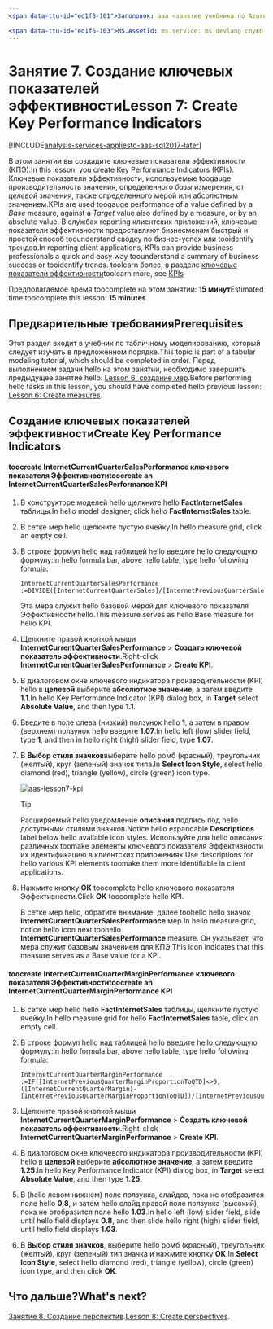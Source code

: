 ```yaml
---
<span data-ttu-id="ed1f6-101">Заголовок: aaa «занятие учебника по Azure Analysis Services 7: Создание ключевых показателей эффективности | Документы Microsoft» Описание: описание, как toocreate ключевых показателей эффективности в hello проекта tutorial служб Azure Analysis Services.</span><span class="sxs-lookup"><span data-stu-id="ed1f6-101">title: aaa"Azure Analysis Services tutorial lesson 7: Create Key Performance Indicators | Microsoft Docs" description: Describes how toocreate Key Performance Indicators in hello Azure Analysis Services tutorial project.</span></span> <span data-ttu-id="ed1f6-102">службы: documentationcenter служб analysis services: '' Автор: диспетчер minewiskan: редактор erikre: '' теги: ''</span><span class="sxs-lookup"><span data-stu-id="ed1f6-102">services: analysis-services documentationcenter: '' author: minewiskan manager: erikre editor: '' tags: ''</span></span>

<span data-ttu-id="ed1f6-103">MS.AssetId: ms.service: ms.devlang служб analysis services: н/д ms.topic: get-started-article ms.tgt_pltfrm: ms.workload н/д: н/д ms.date: 26/05/2017 ms.author: owend</span><span class="sxs-lookup"><span data-stu-id="ed1f6-103">ms.assetid: ms.service: analysis-services ms.devlang: NA ms.topic: get-started-article ms.tgt_pltfrm: NA ms.workload: na ms.date: 05/26/2017 ms.author: owend</span></span>
---
```

# <a name="lesson-7-create-key-performance-indicators"></a><span data-ttu-id="ed1f6-104">Занятие 7. Создание ключевых показателей эффективности</span><span class="sxs-lookup"><span data-stu-id="ed1f6-104">Lesson 7: Create Key Performance Indicators</span></span>

[!INCLUDE[analysis-services-appliesto-aas-sql2017-later](../../../includes/analysis-services-appliesto-aas-sql2017-later.md)]

<span data-ttu-id="ed1f6-105">В этом занятии вы создадите ключевые показатели эффективности (КПЭ).</span><span class="sxs-lookup"><span data-stu-id="ed1f6-105">In this lesson, you create Key Performance Indicators (KPIs).</span></span> <span data-ttu-id="ed1f6-106">Ключевые показатели эффективности, используемые toogauge производительность значения, определенного *базы* измерения, от *целевой* значения, также определенного мерой или абсолютным значением.</span><span class="sxs-lookup"><span data-stu-id="ed1f6-106">KPIs are used toogauge performance of a value defined by a *Base* measure, against a *Target* value also defined by a measure, or by an absolute value.</span></span> <span data-ttu-id="ed1f6-107">В службах reporting клиентских приложений, ключевые показатели эффективности предоставляют бизнесменам быстрый и простой способ toounderstand сводку по бизнес-успех или tooidentify трендов.</span><span class="sxs-lookup"><span data-stu-id="ed1f6-107">In reporting client applications, KPIs can provide business professionals a quick and easy way toounderstand a summary of business success or tooidentify trends.</span></span> <span data-ttu-id="ed1f6-108">toolearn более, в разделе [ключевые показатели эффективности](https://docs.microsoft.com/sql/analysis-services/tabular-models/kpis-ssas-tabular)</span><span class="sxs-lookup"><span data-stu-id="ed1f6-108">toolearn more, see [KPIs](https://docs.microsoft.com/sql/analysis-services/tabular-models/kpis-ssas-tabular)</span></span>
  
<span data-ttu-id="ed1f6-109">Предполагаемое время toocomplete на этом занятии: **15 минут**</span><span class="sxs-lookup"><span data-stu-id="ed1f6-109">Estimated time toocomplete this lesson: **15 minutes**</span></span>  
  
## <a name="prerequisites"></a><span data-ttu-id="ed1f6-110">Предварительные требования</span><span class="sxs-lookup"><span data-stu-id="ed1f6-110">Prerequisites</span></span>  
<span data-ttu-id="ed1f6-111">Этот раздел входит в учебник по табличному моделированию, который следует изучать в предложенном порядке.</span><span class="sxs-lookup"><span data-stu-id="ed1f6-111">This topic is part of a tabular modeling tutorial, which should be completed in order.</span></span> <span data-ttu-id="ed1f6-112">Перед выполнением задачи hello на этом занятии, необходимо завершить предыдущее занятие hello: [Lesson 6: создание мер](../tutorials/aas-lesson-6-create-measures.md).</span><span class="sxs-lookup"><span data-stu-id="ed1f6-112">Before performing hello tasks in this lesson, you should have completed hello previous lesson: [Lesson 6: Create measures](../tutorials/aas-lesson-6-create-measures.md).</span></span>   
  
## <a name="create-key-performance-indicators"></a><span data-ttu-id="ed1f6-113">Создание ключевых показателей эффективности</span><span class="sxs-lookup"><span data-stu-id="ed1f6-113">Create Key Performance Indicators</span></span>  
  
#### <a name="toocreate-an-internetcurrentquartersalesperformance-kpi"></a><span data-ttu-id="ed1f6-114">toocreate InternetCurrentQuarterSalesPerformance ключевого показателя Эффективности</span><span class="sxs-lookup"><span data-stu-id="ed1f6-114">toocreate an InternetCurrentQuarterSalesPerformance KPI</span></span>  
  
1.  <span data-ttu-id="ed1f6-115">В конструкторе моделей hello щелкните hello **FactInternetSales** таблицы.</span><span class="sxs-lookup"><span data-stu-id="ed1f6-115">In hello model designer, click hello **FactInternetSales** table.</span></span>  
  
2.  <span data-ttu-id="ed1f6-116">В сетке мер hello щелкните пустую ячейку.</span><span class="sxs-lookup"><span data-stu-id="ed1f6-116">In hello measure grid, click an empty cell.</span></span>  
  
3.  <span data-ttu-id="ed1f6-117">В строке формул hello над таблицей hello введите hello следующую формулу:</span><span class="sxs-lookup"><span data-stu-id="ed1f6-117">In hello formula bar, above hello table, type hello following formula:</span></span> 
 
    ```  
    InternetCurrentQuarterSalesPerformance :=DIVIDE([InternetCurrentQuarterSales]/[InternetPreviousQuarterSalesProportionToQTD],BLANK())  
    ```

    <span data-ttu-id="ed1f6-118">Эта мера служит hello базовой мерой для ключевого показателя Эффективности hello.</span><span class="sxs-lookup"><span data-stu-id="ed1f6-118">This measure serves as hello Base measure for hello KPI.</span></span>  
  
4.  <span data-ttu-id="ed1f6-119">Щелкните правой кнопкой мыши **InternetCurrentQuarterSalesPerformance** > **Создать ключевой показатель эффективности**.</span><span class="sxs-lookup"><span data-stu-id="ed1f6-119">Right-click **InternetCurrentQuarterSalesPerformance** > **Create KPI**.</span></span>   
  
5.  <span data-ttu-id="ed1f6-120">В диалоговом окне ключевого индикатора производительности (KPI) hello в **целевой** выберите **абсолютное значение**, а затем введите **1.1**.</span><span class="sxs-lookup"><span data-stu-id="ed1f6-120">In hello Key Performance Indicator (KPI) dialog box, in **Target** select **Absolute Value**, and then type **1.1**.</span></span>  
  
7.  <span data-ttu-id="ed1f6-121">Введите в поле слева (низкий) ползунок hello **1**, а затем в правом (верхнем) ползунок hello введите **1.07**.</span><span class="sxs-lookup"><span data-stu-id="ed1f6-121">In hello left (low) slider field, type **1**, and then in hello right (high) slider field, type **1.07**.</span></span>  
  
8.  <span data-ttu-id="ed1f6-122">В **Выбор стиля значков**выберите hello ромб (красный), треугольник (желтый), круг (зеленый) значок типа.</span><span class="sxs-lookup"><span data-stu-id="ed1f6-122">In **Select Icon Style**, select hello diamond (red), triangle (yellow), circle (green) icon type.</span></span>
  
    ![aas-lesson7-kpi](../tutorials/media/aas-lesson7-kpi.png)
    
    > [!TIP]  
    > <span data-ttu-id="ed1f6-124">Расширяемый hello уведомление **описания** подпись под hello доступными стилями значков.</span><span class="sxs-lookup"><span data-stu-id="ed1f6-124">Notice hello expandable **Descriptions** label below hello available icon styles.</span></span> <span data-ttu-id="ed1f6-125">Используйте для hello описания различных toomake элементы ключевого показателя Эффективности их идентификацию в клиентских приложениях.</span><span class="sxs-lookup"><span data-stu-id="ed1f6-125">Use descriptions for hello various KPI elements toomake them more identifiable in client applications.</span></span>  
  
9. <span data-ttu-id="ed1f6-126">Нажмите кнопку **ОК** toocomplete hello ключевого показателя Эффективности.</span><span class="sxs-lookup"><span data-stu-id="ed1f6-126">Click **OK** toocomplete hello KPI.</span></span>  
  
    <span data-ttu-id="ed1f6-127">В сетке мер hello, обратите внимание, далее toohello hello значок **InternetCurrentQuarterSalesPerformance** мер.</span><span class="sxs-lookup"><span data-stu-id="ed1f6-127">In hello measure grid, notice hello icon next toohello **InternetCurrentQuarterSalesPerformance** measure.</span></span> <span data-ttu-id="ed1f6-128">Он указывает, что мера служит базовым значением для КПЭ.</span><span class="sxs-lookup"><span data-stu-id="ed1f6-128">This icon indicates that this measure serves as a Base value for a KPI.</span></span>  
  
#### <a name="toocreate-an-internetcurrentquartermarginperformance-kpi"></a><span data-ttu-id="ed1f6-129">toocreate InternetCurrentQuarterMarginPerformance ключевого показателя Эффективности</span><span class="sxs-lookup"><span data-stu-id="ed1f6-129">toocreate an InternetCurrentQuarterMarginPerformance KPI</span></span>  
  
1.  <span data-ttu-id="ed1f6-130">В сетке мер hello hello **FactInternetSales** таблицы, щелкните пустую ячейку.</span><span class="sxs-lookup"><span data-stu-id="ed1f6-130">In hello measure grid for hello **FactInternetSales** table, click an empty cell.</span></span>  
  
2.  <span data-ttu-id="ed1f6-131">В строке формул hello над таблицей hello введите hello следующую формулу:</span><span class="sxs-lookup"><span data-stu-id="ed1f6-131">In hello formula bar, above hello table, type hello following formula:</span></span>  

    ```
    InternetCurrentQuarterMarginPerformance :=IF([InternetPreviousQuarterMarginProportionToQTD]<>0,([InternetCurrentQuarterMargin]-[InternetPreviousQuarterMarginProportionToQTD])/[InternetPreviousQuarterMarginProportionToQTD],BLANK())  
    ```
 
3.  <span data-ttu-id="ed1f6-132">Щелкните правой кнопкой мыши **InternetCurrentQuarterMarginPerformance** > **Создать ключевой показатель эффективности**.</span><span class="sxs-lookup"><span data-stu-id="ed1f6-132">Right-click **InternetCurrentQuarterMarginPerformance** > **Create KPI**.</span></span>  
  
4.  <span data-ttu-id="ed1f6-133">В диалоговом окне ключевого индикатора производительности (KPI) hello в **целевой** выберите **абсолютное значение**, а затем введите **1.25**.</span><span class="sxs-lookup"><span data-stu-id="ed1f6-133">In hello Key Performance Indicator (KPI) dialog box, in **Target** select **Absolute Value**, and then type **1.25**.</span></span>   
  
5.  <span data-ttu-id="ed1f6-134">В (hello левом нижнем) поле ползунка, слайдов, пока не отобразится поле hello **0,8**, и затем hello слайд правой поле ползунка (высокий), пока не отобразится поле hello **1.03**.</span><span class="sxs-lookup"><span data-stu-id="ed1f6-134">In hello left (low) slider field, slide until hello field displays **0.8**, and then slide hello right (high) slider field, until hello field displays **1.03**.</span></span>  
  
6.  <span data-ttu-id="ed1f6-135">В **Выбор стиля значков**, выберите hello ромб (красный), треугольник (желтый), круг (зеленый) тип значка и нажмите кнопку **ОК**.</span><span class="sxs-lookup"><span data-stu-id="ed1f6-135">In **Select Icon Style**, select hello diamond (red), triangle (yellow), circle (green) icon type, and then click **OK**.</span></span>  
  
## <a name="whats-next"></a><span data-ttu-id="ed1f6-136">Что дальше?</span><span class="sxs-lookup"><span data-stu-id="ed1f6-136">What's next?</span></span>
<span data-ttu-id="ed1f6-137">[Занятие 8. Создание перспектив](../tutorials/aas-lesson-8-create-perspectives.md).</span><span class="sxs-lookup"><span data-stu-id="ed1f6-137">[Lesson 8: Create perspectives](../tutorials/aas-lesson-8-create-perspectives.md).</span></span>
  
  
